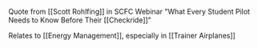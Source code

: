 Quote from [[Scott Rohlfing]] in SCFC Webinar "What Every Student Pilot Needs to Know Before Their [[Checkride]]"

Relates to [[Energy Management]], especially in [[Trainer Airplanes]]